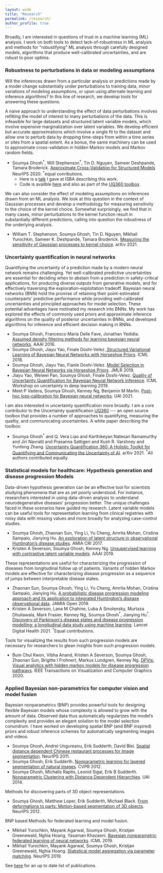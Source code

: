 ```yaml
---
layout: wide
title: "Research"
permalink: /research/
author_profile: true
---
```


Broadly, I am interested in questions of trust in a machine learning (ML) analysis. I work on both tools to detect lack-of-robustness in ML analysis and methods for "robustifying" ML analysis through carefully designed models, algorithms that produce well-calibrated uncertainties, and are robust to poor optima.

### Robustness to perturbations in data or modeling assumptions
Will the inferences drawn from a particular analysis or predictions made by a model change substantially under perturbations to training data, minor variations of modeling assumptions, or upon using alternate learning and inference algorithms? In this line of research, we develop tools for answering these questions.

A naive approach to understanding the effect of data perturbations involves refitting the model of interest to many perturbations of the data. This is infeasible for large datasets and structured latent variable models, which involve expensive marginalization over latent variables. We develop efficient but accurate approximations which involve a single fit to the dataset and allow one to perturb data by dropping time-steps from within a time series or sites from a spatial extent. As a bonus, the same machinery can be used to approximate cross-validation in hidden Markov models and Markov random fields.
* Soumya Ghosh<sup>\*</sup>, Will Stephenson<sup>\*</sup>, Tin D. Nguyen, Sameer Deshpande, Tamara Broderick. [ Approximate Cross-Validation for Structured Models](https://papers.nips.cc/paper/2020/hash/636efd4f9aeb5781e9ea815cdd633e52-Abstract.html) NeurIPS 2020. <sup>\*</sup>equal conributions.
  - Here is a [talk](https://www.youtube.com/watch?v=z0fXHnAvm9E) I gave at ISBA describing this work.
  - Code is availble [here](https://github.com/SoumyaTGhosh/structured-infinitesimal-jackknife) and also as part of the [UQ360 toolbox](https://github.com/IBM/UQ360).

We can also consider the effect of modeling assumptions on inferences drawn from an ML analysis. We look at this question in the context of Gaussian processes and develop a methodology for measuring sensitivity to the choice of the kernel choice. Somewhat surprisingly, we find that in many cases, minor perturbations to the kernel function result in substantially different predictions, calling into question the robustness of the underlying analysis.
- William T. Stephenson, Soumya Ghosh, Tin D. Nguyen, Mikhail Yurochkin, Sameer K. Deshpande, Tamara Broderick. [Measuring the sensitivity of Gaussian processes to kernel choice](https://arxiv.org/abs/2106.06510). arXiv 2021.
    <!-- - Here is a [talk](https://www.youtube.com/watch?v=z0fXHnAvm9E) Will Stephenson gave at ISBA describing this work.  -->

### Uncertainty quantification in neural networks
Quantifying the uncertainty of a prediction made by a modern neural network remains challenging. Yet well-calibrated predictive uncertainties are essential for deciding when to abstain from a prediction in safety-critical applications, for producing diverse outputs from generative models, and for effectively traversing the exploration-exploitation tradeoff. Bayesian neural networks (BNN) hold the promise of retaining their point-estimated counterparts' predictive performance while providing well-calibrated uncertainties and principled approaches for model selection. These potential advantages have motivated my research into BNNs. My work has explored the effects of commonly used priors and approximate inference algorithms on the quality of posterior uncertainties in BNNs, and developed algorithms for inference and efficient decision making in BNNs.

- Soumya Ghosh, Francesco Maria Delle Fave, Jonathan Yedidia. [ Assumed density filtering methods for learning bayesian neural networks](https://ojs.aaai.org/index.php/AAAI/article/view/10296). AAAI 2016.
- Soumya Ghosh, Jiayu Yao, Finale Doshi-Velez.[ Structured Variational Learning of Bayesian Neural Networks with Horseshoe Priors](http://proceedings.mlr.press/v80/ghosh18a.html). ICML 2018.
- Soumya Ghosh, Jiayu Yao, Fianle Doshi-Velez. [ Model Selection in Bayesian Neural Networks via Horseshoe Priors](https://jmlr.org/papers/v20/19-236.html). JMLR 2019.
- Jiayu Yao, Weiwei Pan, Soumya Ghosh, Finale Doshi-Velez. [ Quality of Uncertainty Quantification for Bayesian Neural Network Inference](https://arxiv.org/abs/1906.09686). ICML Workshop on uncertainty in deep learning 2019.
- Meet P Vadera, Soumya Ghosh, Kenney Ng, Benjamin M Marlin.
[ Post-hoc loss-calibration for Bayesian neural networks](https://arxiv.org/abs/2106.06997). UAI 2021.

I am also interested in uncertainty quantification more broadly. I am a core contributor to the Uncertainty quantification [UQ360](https://github.com/IBM/UQ360) --- an open source toolbox that provides a number of approaches to quantifying, measuring the qualtiy, and communicating uncertainties. A white paper describing the toolbox:
- Soumya Ghosh<sup>\*</sup> and Q. Vera Liao and Karthikeyan Natesan Ramamurthy and Jiri Navratil and Prasanna Sattigeri and Kush R. Varshney and Yunfeng Zhang.
[ Uncertainty Quantification 360: A Holistic Toolkit for Quantifying
and Communicating the Uncertainty of AI](https://arxiv.org/abs/2106.01410). arXiv 2021. <sup>\*</sup>All authors contributed equally.


### Statistical models for healthcare: Hypothesis generation and disease progression Models

Data-driven hypothesis generation can be an effective tool for scientists studying phenomena that are as yet poorly understood. For instance, researchers interested in using data-driven analysis to understand neurodegenerative diseases' progression better. The unique challenges faced in these scenarios have guided my research. Latent variable models can be useful tools for representation learning from clinical registries with noisy data with missing values and more broadly for analyzing case-control studies.    

- Soumya Ghosh, Zhaonan Sun, Ying Li, Yu Cheng, Amrita Mohan, Cristina Sampaio, Jianying Hu. [An exploration of latent structure in observational Huntington’s disease studies](https://www.ncbi.nlm.nih.gov/pmc/articles/pmc5543350/). AMIA CRI 2017.
- Kristen A Severson, Soumya Ghosh, Kenney Ng. [Unsupervised learning with contrastive latent variable models](https://ojs.aaai.org//index.php/AAAI/article/view/4414). AAAI 2019.

These representations are useful for characterizing the progression of diseases from longitudinal follow up of patients. Variants of hidden Markov models are effective for characterizing disease progression as a sequence of jumps between interpretable disease states.

- Zhaonan Sun, Soumya Ghosh, Ying Li, Yu Cheng, Amrita Mohan, Cristina Sampaio, Jianying Hu. [A probabilistic disease progression modeling approach and its application to integrated Huntington’s disease observational data](https://academic.oup.com/jamiaopen/article/2/1/123/5280216). JAMIA Open 2019.
- Kristen A Severson, Lana M Chahine, Luba A Smolensky, Murtaza Dhuliawala, Mark Frasier, Kenney Ng, Soumya Ghosh<sup>\*</sup>, Jianying Hu<sup>\*</sup>. [Discovery of Parkinson's disease states and disease progression modelling: a longitudinal data study using machine learning](https://www.sciencedirect.com/science/article/pii/S2589750021001011). Lancet Digital Health 2021.  <sup>\*</sup>Equal contributions.

Tools for visualizing the results from such progression models are necessary for researchers to glean insights from such progression models.
- Bum Chul Kwon, Vibha Anand, Kristen A Severson, Soumya Ghosh, Zhaonan Sun, Brigitte I Frohnert, Markus Lundgren, Kenney Ng. [DPVis: Visual analytics with hidden markov models for disease progression pathways](https://arxiv.org/pdf/1904.11652). IEEE Transactions on Visualization and Computer Graphics 2020.

### Applied Bayesian non-parametrics for computer vision and model fusion

Bayesian nonparametrics (BNP) provides powerful tools for designing ﬂexible Bayesian models whose complexity is allowed to grow with the amount of data. Observed data thus automatically regularizes the model’s complexity and provides an elegant solution to the model selection conundrum. I have worked on developing spatial BNP (and BNP inspired) priors and robust inference schemes for automatically segmenting images and videos.
- Soumya Ghosh, Andrei Ungureanu, Erik Sudderth, David Blei. [Spatial distance dependent Chinese restaurant processes for image segmentation](https://proceedings.neurips.cc/paper/2011/hash/3d8e28caf901313a554cebc7d32e67e5-Abstract.html). NeurIPS 2011.
- Soumya Ghosh, Erik Sudderth. [Nonparametric learning for layered segmentation of natural images](https://ieeexplore.ieee.org/document/6247937). CVPR 2012.
- Soumya Ghosh, Michalis Raptis, Leonid Sigal, Erik B Sudderth. [Nonparametric Clustering with Distance Dependent Hierarchies](https://www.ics.uci.edu/~sudderth/papers/uai14hddcrp.pdf). UAI 2014.

Methods for discovering parts of 3D object representations.
- Soumya Ghosh, Matthew Loper, Erik Sudderth, Michael Black. [From deformations to parts: Motion-based segmentation of 3D objects](https://papers.nips.cc/paper/2012/hash/a1140a3d0df1c81e24ae954d935e8926-Abstract.html). NeurIPS 2012.

BNP based Methods for federated learning and model fusion.
- Mikhail Yurochkin, Mayank Agarwal, Soumya Ghosh, Kristjan Greenewald, Nghia Hoang, Yasaman Khazaeni. [Bayesian nonparametric federated learning of neural networks](https://arxiv.org/abs/1905.12022). ICML 2019.
- Mikhail Yurochkin, Mayank Agarwal, Soumya Ghosh, Kristjan Greenewald, Nghia Hoang. [Statistical model aggregation via parameter matching](https://arxiv.org/abs/1911.00218). NeurIPS 2019.

See [here](https://scholar.google.com/citations?user=GEYQenQAAAAJ&hl=en) for an up to date list of publications.
